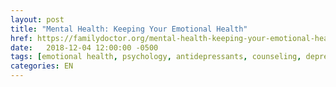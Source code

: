 ```yaml
---
layout: post
title: "Mental Health: Keeping Your Emotional Health"
href: https://familydoctor.org/mental-health-keeping-your-emotional-health/
date:   2018-12-04 12:00:00 -0500
tags: [emotional health, psychology, antidepressants, counseling, depression]
categories: EN
---
```

